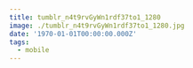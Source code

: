 ```yaml
---
title: tumblr_n4t9rvGyWn1rdf37to1_1280
image: ./tumblr_n4t9rvGyWn1rdf37to1_1280.jpg
date: '1970-01-01T00:00:00.000Z'
tags:
  - mobile
---
```


